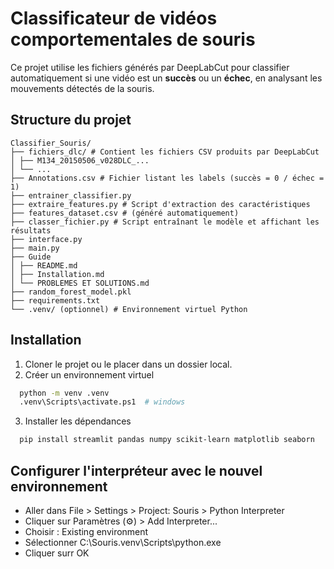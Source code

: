 # Classificateur de vidéos comportementales de souris
Ce projet utilise les fichiers générés par DeepLabCut pour classifier automatiquement si une vidéo est un **succès** ou un **échec**, en analysant les mouvements détectés de la souris.

## Structure du projet
```text
Classifier_Souris/
├── fichiers_dlc/ # Contient les fichiers CSV produits par DeepLabCut
│ ├── M134_20150506_v028DLC_...
│ └── ...
├── Annotations.csv # Fichier listant les labels (succès = 0 / échec = 1)
├── entrainer_classifier.py
├── extraire_features.py # Script d'extraction des caractéristiques
├── features_dataset.csv # (généré automatiquement)
├── classer_fichier.py # Script entraînant le modèle et affichant les résultats
├── interface.py
├── main.py
├── Guide
│ ├── README.md
│ ├── Installation.md
│ └── PROBLEMES ET SOLUTIONS.md
├── random_forest_model.pkl
├── requirements.txt
└── .venv/ (optionnel) # Environnement virtuel Python
```

## Installation
1. Cloner le projet ou le placer dans un dossier local.
2. Créer un environnement virtuel
``` bash
  python -m venv .venv
  .venv\Scripts\activate.ps1  # windows
```
3. Installer les dépendances
``` bash
  pip install streamlit pandas numpy scikit-learn matplotlib seaborn
```

## Configurer l'interpréteur avec le nouvel environnement
- Aller dans File > Settings > Project: Souris > Python Interpreter
- Cliquer sur Paramètres (⚙)️ > Add Interpreter...
- Choisir : Existing environment
- Sélectionner C:\Souris\.venv\Scripts\python.exe
- Cliquer surr OK














